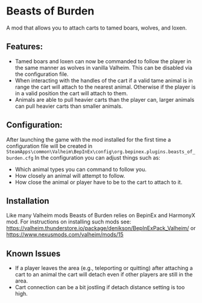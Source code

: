 # Beasts of Burden
A mod that allows you to attach carts to tamed boars, wolves, and loxen. 

## Features:
* Tamed boars and loxen can now be commanded to follow the player in the same manner as wolves in vanilla Valheim. This can be disabled via the configuration file.
* When interacting with the handles of the cart if a valid tame animal is in range the cart will attach to the nearest animal. Otherwise if the player is in a valid position the cart will attach to them.
* Animals are able to pull heavier carts than the player can, larger animals can pull heavier carts than smaller animals.

## Configuration:
After launching the game with the mod installed for the first time a configuration file will be created in `SteamApps\common\Valheim\BepInEx\config\org.bepinex.plugins.beasts_of_burden.cfg`
In the configuration you can adjust things such as:
* Which animal types you can command to follow you.
* How closely an animal will attempt to follow.
* How close the animal or player have to be to the cart to attach to it.

## Installation
Like many Valheim mods Beasts of Burden relies on BepinEx and HarmonyX mod. For instructions on installing such mods see: https://valheim.thunderstore.io/package/denikson/BepInExPack_Valheim/ or https://www.nexusmods.com/valheim/mods/15

## Known Issues
* If a player leaves the area (e.g., teleporting or quitting) after attaching a cart to an animal the cart will detach even if other players are still in the area.
* Cart connection can be a bit jostling if detach distance setting is too high.
